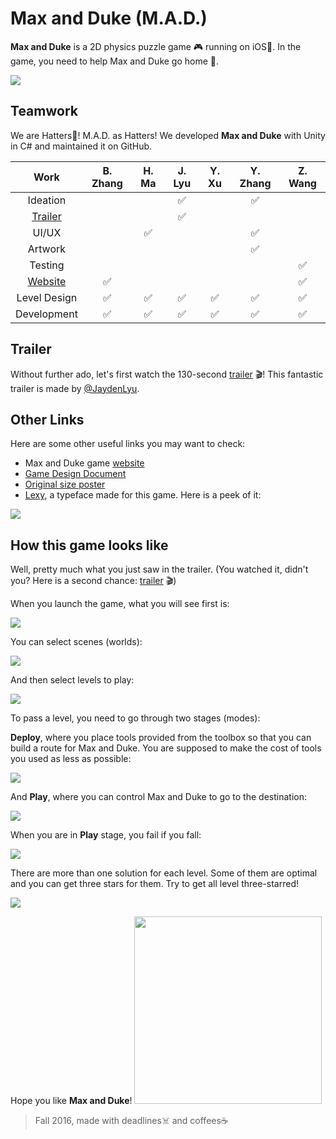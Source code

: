 # Max and Duke (M.A.D.)

**Max and Duke** is a 2D physics puzzle game 🎮 running on iOS📱. In the game, you need to help Max and Duke go home 🏡.

![](images/madposter-small.png)

## Teamwork
We are Hatters🎩! M.A.D. as Hatters! We developed **Max and Duke** with Unity in C# and maintained it on GitHub.

| Work | B. Zhang | H. Ma | J. Lyu | Y. Xu | Y. Zhang | Z. Wang | 
|:---:|:---:|:---:|:---:|:---:|:---:|:---:|
| Ideation | | | ✅ | | ✅ | | 
| [Trailer](https://youtu.be/owDAcE-v2d4) | | | ✅ | | | |
| UI/UX | | ✅ | | | ✅ | | 
| Artwork | | | | | ✅ | | 
| Testing | | | | | | ✅ | 
| [Website](http://maxandduke.weebly.com/) | ✅ | | | | | ✅ |
| Level Design | ✅ | ✅ | ✅ | ✅ | ✅ | ✅ | 
| Development | ✅ | ✅ | ✅ | ✅ | ✅ | ✅ | 

## Trailer

Without further ado, let's first watch the 130-second [trailer](https://youtu.be/owDAcE-v2d4) 🎬! This fantastic trailer is made by [@JaydenLyu](https://github.com/JaydenLyu). 


## Other Links
Here are some other useful links you may want to check:

- Max and Duke game [website](http://maxandduke.weebly.com/)
- [Game Design Document](GameDesignDocument.md)
- [Original size poster](images/madposter.png)
- [Lexy](http://bit.ly/lexytypeface), a typeface made for this game. Here is a peek of it:

![](images/lexytypeface.png)

## How this game looks like

Well, pretty much what you just saw in the trailer. (You watched it, didn't you? Here is a second chance: [trailer](https://youtu.be/owDAcE-v2d4) 🎬)

When you launch the game, what you will see first is:

![](images/main.PNG)

You can select scenes (worlds):

![](images/scenes.PNG)

And then select levels to play:

![](images/levels.PNG)

To pass a level, you need to go through two stages (modes):

**Deploy**, where you place tools provided from the toolbox so that you can build a route for Max and Duke. You are supposed to make the cost of tools you used as less as possible:

![](images/deploy.PNG)

And **Play**, where you can control Max and Duke to go to the destination:

![](images/play.PNG)

When you are in **Play** stage, you fail if you fall:

![](images/failed.PNG)

There are more than one solution for each level. Some of them are optimal and you can get three stars for them. Try to get all level three-starred!

![](images/passed.PNG)


Hope you like **Max and Duke**!
<img src="images/icon.jpg" width=300> 

> Fall 2016, made with deadlines☠️ and coffees☕️
